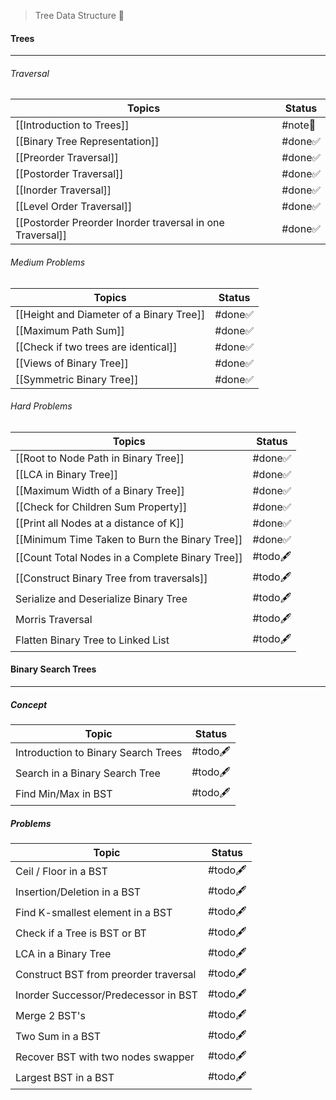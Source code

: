 > Tree Data Structure 🎄
#### Trees
---
###### Traversal
| Topics                                                      | Status  |
| ----------------------------------------------------------- | ------- |
| [[Introduction to Trees]]                                   | #note📃 |
| [[Binary Tree Representation]]                              | #done✅  |
| [[Preorder Traversal]]                                      | #done✅  |
| [[Postorder Traversal]]                                     | #done✅  |
| [[Inorder Traversal]]                                       | #done✅  |
| [[Level Order Traversal]]                                   | #done✅  |
| [[Postorder Preorder Inorder traversal in one Traversal]] | #done✅  |
###### Medium Problems
| Topics                                   | Status |
| ---------------------------------------- | ------ |
| [[Height and Diameter of a Binary Tree]] | #done✅ |
| [[Maximum Path Sum]]                     | #done✅ |
| [[Check if two trees are identical]]     | #done✅ |
| [[Views of Binary Tree]]                 | #done✅ |
| [[Symmetric Binary Tree]]                | #done✅ |
###### Hard Problems
| Topics                                          | Status   |
| ----------------------------------------------- | -------- |
| [[Root to Node Path in Binary Tree]]            | #done✅   |
| [[LCA in Binary Tree]]                          | #done✅   |
| [[Maximum Width of a Binary Tree]]              | #done✅   |
| [[Check for Children Sum Property]]             | #done✅   |
| [[Print all Nodes at a distance of K]]          | #done✅   |
| [[Minimum Time Taken to Burn the Binary Tree]]  | #done✅   |
| [[Count Total Nodes in a Complete Binary Tree]] | #todo🖋️ |
| [[Construct Binary Tree from traversals]]       | #todo🖋️ |
| Serialize and Deserialize Binary Tree           | #todo🖋️ |
| Morris Traversal                                | #todo🖋️ |
| Flatten Binary Tree to Linked List              | #todo🖋️ |
#### Binary Search Trees
---
##### Concept
| Topic                               | Status   |
| ----------------------------------- | -------- |
| Introduction to Binary Search Trees | #todo🖋️ |
| Search in a Binary Search Tree      | #todo🖋️ |
| Find Min/Max in BST                 | #todo🖋️ |
##### Problems
| Topic                                 | Status   |
| ------------------------------------- | -------- |
| Ceil / Floor in a BST                 | #todo🖋️ |
| Insertion/Deletion in a BST           | #todo🖋️ |
| Find K-smallest element in a BST      | #todo🖋️ |
| Check if a Tree is BST or BT          | #todo🖋️ |
| LCA in a Binary Tree                  | #todo🖋️ |
| Construct BST from preorder traversal | #todo🖋️ |
| Inorder Successor/Predecessor in BST  | #todo🖋️ |
| Merge 2 BST's                         | #todo🖋️ |
| Two Sum in a BST                      | #todo🖋️ |
| Recover BST with two nodes swapper    | #todo🖋️ |
| Largest BST in a BST                  | #todo🖋️ |
